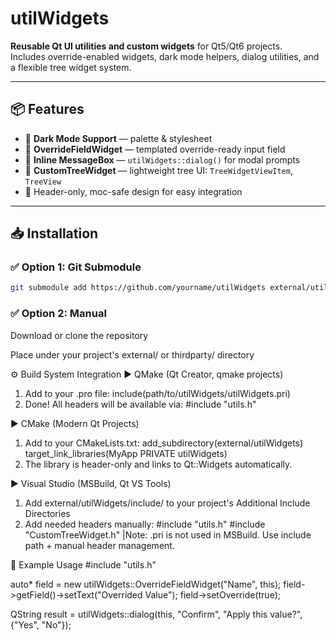 # utilWidgets

**Reusable Qt UI utilities and custom widgets** for Qt5/Qt6 projects.  
Includes override-enabled widgets, dark mode helpers, dialog utilities, and a flexible tree widget system.

---

## 📦 Features

- 🎨 **Dark Mode Support** — palette & stylesheet
- 🧩 **OverrideFieldWidget<T>** — templated override-ready input field
- 💬 **Inline MessageBox** — `utilWidgets::dialog()` for modal prompts
- 🌲 **CustomTreeWidget** — lightweight tree UI: `TreeWidgetViewItem`, `TreeView`
- 🔧 Header-only, moc-safe design for easy integration

---

## 📥 Installation

### ✅ Option 1: Git Submodule

```bash
git submodule add https://github.com/yourname/utilWidgets external/utilWidgets
```

### ✅ Option 2: Manual
Download or clone the repository

Place under your project's external/ or thirdparty/ directory


⚙️ Build System Integration
▶ QMake (Qt Creator, qmake projects)
1. Add to your .pro file:
include(path/to/utilWidgets/utilWidgets.pri)
2. Done! All headers will be available via:
#include "utils.h"

▶ CMake (Modern Qt Projects)
1. Add to your CMakeLists.txt:
  add_subdirectory(external/utilWidgets)
  target_link_libraries(MyApp PRIVATE utilWidgets)
2. The library is header-only and links to Qt::Widgets automatically.

▶ Visual Studio (MSBuild, Qt VS Tools)
1. Add external/utilWidgets/include/ to your project's Additional Include Directories
2. Add needed headers manually:
  #include "utils.h"
  #include "CustomTreeWidget.h"
|Note: .pri is not used in MSBuild. Use include path + manual header management.

🧪 Example Usage
#include "utils.h"

auto* field = new utilWidgets::OverrideFieldWidget<QLineEdit>("Name", this);
field->getField()->setText("Overrided Value");
field->setOverride(true);

QString result = utilWidgets::dialog(this, "Confirm", "Apply this value?", {"Yes", "No"});


